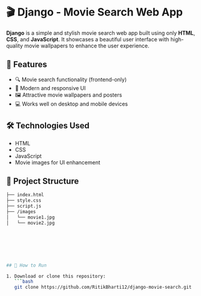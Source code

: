# 🎬 Django - Movie Search Web App

**Django** is a simple and stylish movie search web app built using only **HTML**, **CSS**, and **JavaScript**. It showcases a beautiful user interface with high-quality movie wallpapers to enhance the user experience.

## 🌟 Features

- 🔍 Movie search functionality (frontend-only)
- 🎨 Modern and responsive UI
- 🖼️ Attractive movie wallpapers and posters
- 💻 Works well on desktop and mobile devices

## 🛠️ Technologies Used

- HTML
- CSS
- JavaScript
- Movie images for UI enhancement

## 📁 Project Structure
```bash
├── index.html
├── style.css
├── script.js
├── /images
│   └── movie1.jpg
│   └── movie2.jpg







## 🚀 How to Run

1. Download or clone this repository:
   ```bash
   git clone https://github.com/RitikBharti12/django-movie-search.git



